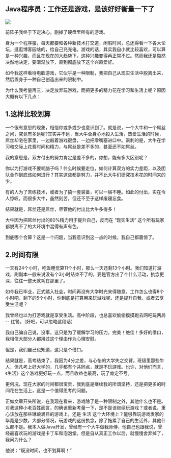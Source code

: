 ##  Java程序员：工作还是游戏，是该好好衡量一下了

![](https://images2015.cnblogs.com/blog/945865/201612/945865-20161205104633913-361612182.png)

前阵子我终于下定决心，删掉了硬盘里所有的游戏。

身为一个程序猿，每天都要和各种新技术打交道，闲暇时间，总还得看一下各大论坛，逛逛博客园啥的，给自己充充电。游戏的话，其实我自小就比较喜欢，可以算是一种兴趣，而且在现在的大趋势下，这种兴趣变得再正常不过。然而我还是毅然决然地决定，要渐渐放下，直到彻底放下这个兴趣爱好。

如今我这样看待电脑游戏，它似乎是一种限制，我把自己从现实生活中脱离出来，然后置身于一种自己创造出来的限制中。

为什么我考量再三，决定放弃玩游戏，而把更多的精力花在学习和生活上呢？原因大概有以下几点：

## 1.这样比较划算

一个很有意思的现象，相信你或多或少也意识到了。就是说，一个大牛和一个屌丝之间，究竟有多远呢?其实并不远，当大牛全身心地投入生活，热爱生活的时候，屌丝却宅在家里，一边敲着游戏键盘，一边把零嘴塞进口中。讽刺的是，大牛在学习和交际上花费时间和精力，与屌丝是差不多的，甚至还不如屌丝。

我的意思是，双方付出的努力肯定是差不多的，你想，能有多大区别呢？

你以为打游戏不要耗脑子吗？什么时候要走位，如何计算双方的实力差距，以及团队合作到底该如何进行？其实这些都是努力，并不比大牛们研究技术花的时间来的少。

有的人为了苦练技术，或者为了搞一套装备，可以一宿不睡。如此的付出，实在令人惊叹。而很多大牛，虽然刻苦，但还不至于这样废寝忘食。

结果就是，屌丝还是屌丝，尽管他的付出比大牛多得多！

大牛因为把屌丝付出的80%精力用于提升自己，反而在 “现实生活” 这个所有玩家都脱离不了的大环境中混得有声有色。

到底哪个合算？这是一个问题，当我意识到这一点的时候，我自己都震惊了。

## 2.时间有限

一天有24个小时，吃饭睡觉算11个小时，那么一天还剩13个小时。我们知道打游戏，刷副本一般来说没有个3小时结束不了的，要是官方出了个什么活动，执念更深，往往一整天就耗在那里了。

如今我已毕业，正式踏入社会，时间再没有大学时光来得随意。工作怎么也得8个小时吧，剩下的5个小时，你到底是打算用来玩游戏呢，还是提升自我，或者去享受生活呢？

我曾经也以为打游戏就是享受生活。高中阶段，也总喜欢偷偷摸摸跑去网吧玩两局 -- 红警。（好吧，可以忽略这段话）

我自己骗自己说，没事，这只是为了缓解学习的压力。完美！绝佳！多好的借口，我相信大部分人都用过这个理由作为心理安慰。

但是，我们自己也知道，这只是个借口。

结果就是，高考结束了，我因为4分之差，与心怡的大学失之交臂。班级里那些牛人，但凡考上好大学的，几乎都有个共同点，就是不玩游戏。也许，对他们而言，《生活》这个游戏更好玩一点，而且收益也最高，玩了肯定不亏。

更何况，现在大家的时间都很宝贵，我到底是继续我的所谓坚持，还是把更多的时间花在生活上，这是一个值得思考的问题。

正如文章开头所说，在我现在看来，游戏除了是一种限制之外，其他什么也不是。对我这种小老百姓而言，的确该重新考量一下，是不是该继续玩游戏？或者说，重心该放在那些琳琅满目的游戏上，还是
生活
这个大环境上？能够靠玩游戏发家的毕竟是少数，大部分情况，玩游戏的这份执念，除了拖累了自己的生活外，其他什么都不是。我本人做Java开发，曾经有一个大牛做我师傅，他自己也跟我说，曾经最喜欢玩的游戏是卡丁车和泡泡堂。但是自从真正工作以后，就慢慢舍弃掉了，我问为什么？

他说：“既没时间，也不划算啊！”

